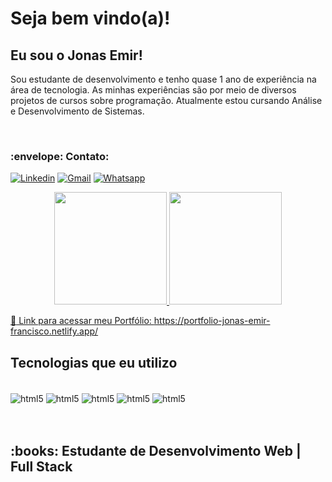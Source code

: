 <h1> Seja bem vindo(a)! </h1> 

<h2> Eu sou o Jonas Emir! </h2>



<p>  Sou estudante de desenvolvimento e tenho quase 1 ano de experiência na área de tecnologia.
As minhas experiências são por meio de diversos projetos de cursos sobre programação. Atualmente estou cursando Análise e Desenvolvimento de Sistemas.  <p/>


</br>


<h3> :envelope: Contato: </h3>

[![Linkedin](https://img.shields.io/badge/LinkedIn-0077B5?style=for-the-badge&logo=linkedin&logoColor=white)](https://www.linkedin.com/in/jonasemir/)
[![Gmail](https://img.shields.io/badge/Gmail-D14836?style=for-the-badge&logo=gmail&logoColor=white)](jonasemir00@gmail.com)
[![Whatsapp](https://img.shields.io/badge/WhatsApp-25D366?style=for-the-badge&logo=whatsapp&logoColor=white)](jonasemir00@gmail.com)

<div align="center">
 <a href="https://github.com/jonas-emir">
 <img height="180em" src="https://github-readme-stats.vercel.app/api?username=jonas-emir&show_icons=true&theme=cobalt&include_all_commits=true&count_private=true"/>
 
 <img height="180em" src="https://github-readme-stats.vercel.app/api/top-langs/?username=jonas-emir&layout=compact&langs_count=7&theme=cobalt"/>
 
 
</div>

:pushpin: Link para acessar meu Portfólio: https://portfolio-jonas-emir-francisco.netlify.app/
</br>

<h2> Tecnologias que eu utilizo </h2>
<div style="display: inline_block"><br/>
<img align="center" alt="html5" src="https://img.shields.io/badge/HTML5-E34F26?style=for-the-badge&logo=html5&logoColor=white" />
<img align="center" alt="html5" src="https://img.shields.io/badge/CSS3-1572B6?style=for-the-badge&logo=css3&logoColor=white" />
<img align="center" alt="html5" src="https://img.shields.io/badge/JavaScript-F7DF1E?style=for-the-badge&logo=javascript&logoColor=black" />
<img align="center" alt="html5" src="https://img.shields.io/badge/React-20232A?style=for-the-badge&logo=react&logoColor=61DAFB" />
<img align="center" alt="html5" src="https://img.shields.io/badge/Node.js-43853D?style=for-the-badge&logo=node.js&logoColor=white" />
</div>


<br/>
<br/>

 <h2> :books: Estudante de Desenvolvimento Web | Full Stack </h2>
